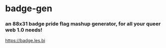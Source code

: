 # badge-gen

### an 88x31 badge pride flag mashup generator, for all your queer web 1.0 needs!

https://badge.les.bi
